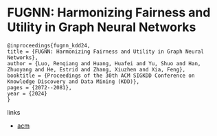 # FUGNN: Harmonizing Fairness and Utility in Graph Neural Networks

```
@inproceedings{fugnn_kdd24,
title = {FUGNN: Harmonizing Fairness and Utility in Graph Neural Networks},
author = {Luo, Renqiang and Huang, Huafei and Yu, Shuo and Han, Zhuoyang and He, Estrid and Zhang, Xiuzhen and Xia, Feng},
booktitle = {Proceedings of the 30th ACM SIGKDD Conference on Knowledge Discovery and Data Mining (KDD)},
pages = {2072--2081},
year = {2024}
}
```

links
- [acm](https://dl.acm.org/doi/10.1145/3637528.3671834)
